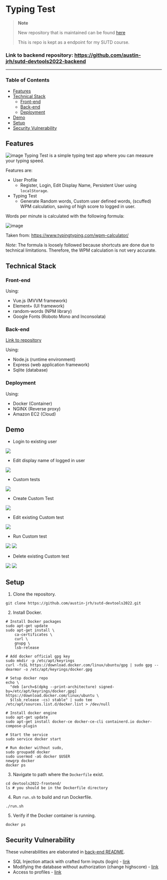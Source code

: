 # Typing Test

> **Note**
>
> New repository that is maintained can be found [here](https://github.com/austin-jrh/typingtest)
> 
> This is repo is kept as a endpoint for my SUTD course.

### Link to backend repository: https://github.com/austin-jrh/sutd-devtools2022-backend

---

### Table of Contents 
- [Features](#features)
- [Technical Stack](#technical-stack)
  - [Front-end](#front-end)
  - [Back-end](#back-end)
  - [Deployment](#deployment)
- [Demo](#demo)
- [Setup](#setup)
- [Security Vulnerability](#security-vulnerability)

## Features
![image](https://user-images.githubusercontent.com/87303121/201081692-7c6622a9-7ad2-471d-80d3-4e2a1f590a7b.png)
Typing Test is a simple typing test app where you can measure your typing speed.

Features are:
- User Profile
  - Register, Login, Edit Display Name, Persistent User using `localStorage`.
- Typing Test
  - Generate Random words, Custom user defined words, (scuffed) WPM calculation, saving of high score to logged in user.
  
Words per minute is calculated with the following formula:

![image](https://user-images.githubusercontent.com/87303121/201144212-f3df9184-df5d-4336-bf05-1ab7f408a653.png)

Taken from: https://www.typingtyping.com/wpm-calculator/

_Note_: The formula is loosely followed because shortcuts are done due to technical limitations. Therefore, the WPM calculation is not very accurate.

## Technical Stack
### Front-end
Using:
- Vue.js (MVVM framework)
- Element+ (UI framework)
- random-words (NPM library)
- Google Fonts (Roboto Mono and Inconsolata)

### Back-end
[Link to repository](https://github.com/austin-jrh/sutd-devtools2022-backend)

Using:
- Node.js (runtime environment)
- Express (web application framework)
- Sqlite (database)

### Deployment
Using:
- Docker (Container)
- NGINX (Reverse proxy)
- Amazon EC2 (Cloud)

## Demo
- Login to existing user

![](./devtools2022-frontend/readme_images/01_login.png)


- Edit display name of logged in user

![](./devtools2022-frontend/readme_images/02_displayName.png)


- Custom tests

![](./devtools2022-frontend/readme_images/03_customTest.png)


- Create Custom Test

![](./devtools2022-frontend/readme_images/04_createCustomTest.png)


- Edit existing Custom test

![](./devtools2022-frontend/readme_images/05_editCustomTest.png)


- Run Custom test

![](./devtools2022-frontend/readme_images/06_runCustomTest1.png)
![](./devtools2022-frontend/readme_images/07_runCustomTest2.png)


- Delete existing Custom test

![](./devtools2022-frontend/readme_images/08_deleteCustomTest1.png)
![](./devtools2022-frontend/readme_images/09_deleteCustomTest2.png)

## Setup
1. Clone the repository. 
```
git clone https://github.com/austin-jrh/sutd-devtools2022.git
```

2. Install Docker.
```
# Install Docker packages
sudo apt-get update
sudo apt-get install \
    ca-certificates \
    curl \
    gnupg \
    lsb-release
    
# Add docker official gpg key
sudo mkdir -p /etc/apt/keyrings
curl -fsSL https://download.docker.com/linux/ubuntu/gpg | sudo gpg --dearmor -o /etc/apt/keyrings/docker.gpg

# Setup docker repo
echo \
  "deb [arch=$(dpkg --print-architecture) signed-by=/etc/apt/keyrings/docker.gpg] https://download.docker.com/linux/ubuntu \
  $(lsb_release -cs) stable" | sudo tee /etc/apt/sources.list.d/docker.list > /dev/null

# Install docker engine
sudo apt-get update
sudo apt-get install docker-ce docker-ce-cli containerd.io docker-compose-plugin
 
# Start the service
sudo service docker start

# Run docker without sudo,
sudo groupadd docker
sudo usermod -aG docker $USER
newgrp docker 
docker ps 
```

3. Navigate to path where the `Dockerfile` exist.
```
cd devtools2022-frontend/
ls # you should be in the Dockerfile directory
```

4. Run `run.sh` to build and run Dockerfile.
```
./run.sh
```

5. Verify if the Docker container is running.
```
docker ps
```

## Security Vulnerability

These vulnerabilities are elaborated in [back-end README](https://github.com/austin-jrh/sutd-devtools2022-backend/blob/main/README.md#security-vulnerability).

- SQL Injection attack with crafted form inputs (login) - [link](https://github.com/austin-jrh/sutd-devtools2022-backend/blob/main/README.md#sql-injection-attack-with-crafted-form-inputs-login)
- Modifying the database without authorization (change highscore) - [link](https://github.com/austin-jrh/sutd-devtools2022-backend/blob/main/README.md#modifying-the-database-without-authorization-change-highscore)
- Access to profiles - [link](https://github.com/austin-jrh/sutd-devtools2022-backend/blob/main/README.md#access-to-profiles)

